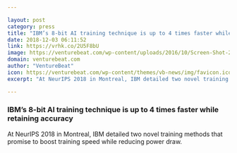```yaml
---

layout: post
category: press
title: "IBM’s 8-bit AI training technique is up to 4 times faster while retaining accuracy"
date: 2018-12-03 06:11:52
link: https://vrhk.co/2U5F8bU
image: https://venturebeat.com/wp-content/uploads/2016/10/Screen-Shot-2016-10-17-at-2.52.23-PM.png?fit=1052%2C607&strip=all
domain: venturebeat.com
author: "VentureBeat"
icon: https://venturebeat.com/wp-content/themes/vb-news/img/favicon.ico
excerpt: "At NeurIPS 2018 in Montreal, IBM detailed two novel training methods that promise to boost training speed while reducing power draw."

---
```


### IBM’s 8-bit AI training technique is up to 4 times faster while retaining accuracy

At NeurIPS 2018 in Montreal, IBM detailed two novel training methods that promise to boost training speed while reducing power draw.